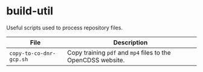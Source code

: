 # build-util

Useful scripts used to process repository files.

| **File** | **Description** |
| -- | -- |
| `copy-to-co-dnr-gcp.sh` | Copy training `pdf` and `mp4` files to the OpenCDSS website. |
